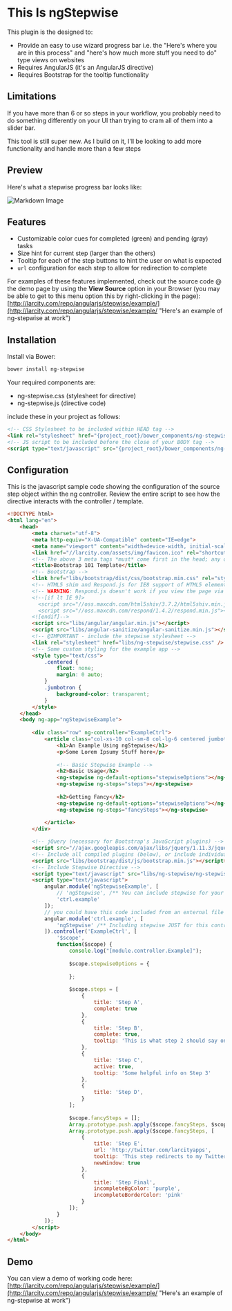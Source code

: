 # This Is ngStepwise
This plugin is the designed to:
- Provide an easy to use wizard progress bar i.e. the "Here's where you are in this process" and "here's how much more stuff you need to do" type views on websites 
- Requires AngularJS (it's an AngularJS directive)
- Requires Bootstrap for the tooltip functionality 

## Limitations
If you have more than 6 or so steps in your workflow, you probably need to do something differently on your UI than trying to cram all of them into a slider bar. 

This tool is still super new. As I build on it, I'll be looking to add more functionality and handle more than a few steps

## Preview

Here's what a stepwise progress bar looks like:

![Markdown Image](https://storage.googleapis.com/com-larcity-static/shadowbox/ng-stepwise-example.png "Here's what an implementation looks like!")

## Features
- Customizable color cues for completed (green) and pending (gray) tasks
- Size hint for current step (larger than the others)
- Tooltip for each of the step buttons to hint the user on what is expected
- `url` configuration for each step to allow for redirection to complete 

For examples of these features implemented, check out the source code @ the demo page by using the **View Source** option in your Browser (you may be able to get to this menu option this by right-clicking in the page): [http://larcity.com/repo/angularjs/stepwise/example/](http://larcity.com/repo/angularjs/stepwise/example/ "Here's an example of ng-stepwise at work")

## Installation

Install via Bower: 

````javascript
bower install ng-stepwise
````

Your required components are:

- ng-stepwise.css (stylesheet for directive)
- ng-stepwise.js (directive code)

include these in your project as follows:

````html
<!-- CSS Stylesheet to be included within HEAD tag -->
<link rel="stylesheet" href="{project_root}/bower_components/ng-stepwise/ng-stepwise.css" />
<!-- JS script to be included before the close of your BODY tag -->
<script type="text/javascript" src="{project_root}/bower_components/ng-stepwise/ng-stepwise.js"></script>
````
## Configuration
This is the javascript sample code showing the configuration of the source step object within the ng controller. Review the 
entire script to see how the directive interacts with the controller / template. 

````html
<!DOCTYPE html>
<html lang="en">
    <head>
        <meta charset="utf-8">
        <meta http-equiv="X-UA-Compatible" content="IE=edge">
        <meta name="viewport" content="width=device-width, initial-scale=1">
        <link href="//larcity.com/assets/img/favicon.ico" rel="shortcut icon" /> 
        <!-- The above 3 meta tags *must* come first in the head; any other head content must come *after* these tags -->
        <title>Bootstrap 101 Template</title>
        <!-- Bootstrap -->
        <link href="libs/bootstrap/dist/css/bootstrap.min.css" rel="stylesheet">
        <!-- HTML5 shim and Respond.js for IE8 support of HTML5 elements and media queries -->
        <!-- WARNING: Respond.js doesn't work if you view the page via file:// -->
        <!--[if lt IE 9]>
          <script src="//oss.maxcdn.com/html5shiv/3.7.2/html5shiv.min.js"></script>
          <script src="//oss.maxcdn.com/respond/1.4.2/respond.min.js"></script>
        <![endif]-->
        <script src="libs/angular/angular.min.js"></script>
        <script src="libs/angular-sanitize/angular-sanitize.min.js"></script>
        <!-- @IMPORTANT - include the stepwise stylesheet -->
        <link rel="stylesheet" href="libs/ng-stepwise/stepwise.css" />
        <!-- Some custom styling for the example app -->
        <style type="text/css">
            .centered {
                float: none;
                margin: 0 auto;
            }
            .jumbotron {
                background-color: transparent;
            }
        </style>
    </head>
    <body ng-app="ngStepwiseExample">
        
        <div class="row" ng-controller="ExampleCtrl">
            <article class="col-xs-10 col-sm-8 col-lg-6 centered jumbotron">
                <h1>An Example Using ngStepwise</h1>
                <p>Some Lorem Ipsumy Stuff here</p>
                
                <!-- Basic Stepwise Example -->
                <h2>Basic Usage</h2>
                <ng-stepwise ng-default-options="stepwiseOptions"></ng-stepwise>
                <ng-stepwise ng-steps="steps"></ng-stepwise>
                
                <h2>Getting Fancy</h2>
                <ng-stepwise ng-default-options="stepwiseOptions"></ng-stepwise>
                <ng-stepwise ng-steps="fancySteps"></ng-stepwise>
                
            </article>
        </div>

        <!-- jQuery (necessary for Bootstrap's JavaScript plugins) -->
        <script src="//ajax.googleapis.com/ajax/libs/jquery/1.11.3/jquery.min.js"></script>
        <!-- Include all compiled plugins (below), or include individual files as needed -->
        <script src="libs/bootstrap/dist/js/bootstrap.min.js"></script>
        <!-- Include Stepwise Directive -->
        <script type="text/javascript" src="libs/ng-stepwise/ng-stepwise.js"></script>
        <script type="text/javascript">
            angular.module('ngStepwiseExample', [
                // 'ngStepwise', /** You can include stepwise for your entire app **/
                'ctrl.example'
            ]);
            // you could have this code included from an external file
            angular.module('ctrl.example', [
                'ngStepwise' /** Including stepwise JUST for this controller **/
            ]).controller('ExampleCtrl', [
                '$scope',
                function($scope) {
                    console.log("[module.controller.Example]");
                    
                    $scope.stepwiseOptions = {
                        
                    };
                    
                    $scope.steps = [
                        {
                            title: 'Step A',
                            complete: true
                        },
                        {
                            title: 'Step B',
                            complete: true,
                            tooltip: 'This is what step 2 should say on hover'
                        },
                        {
                            title: 'Step C',
                            active: true,
                            tooltip: 'Some helpful info on Step 3'
                        },
                        {
                            title: 'Step D',
                        }
                    ];
                    
                    $scope.fancySteps = [];
                    Array.prototype.push.apply($scope.fancySteps, $scope.steps);
                    Array.prototype.push.apply($scope.fancySteps, [
                        {
                            title: 'Step E',
                            url: 'http://twitter.com/larcityapps',
                            tooltip: 'This step redirects to my Twitter feed!',
                            newWindow: true
                        },
                        {
                            title: 'Step Final',
                            incompleteBgColor: 'purple',
                            incompleteBorderColor: 'pink'
                        }
                    ]);
                }
            ]);
        </script>
    </body>
</html>
````

## Demo

You can view a demo of working code here: [http://larcity.com/repo/angularjs/stepwise/example/](http://larcity.com/repo/angularjs/stepwise/example/ "Here's an example of ng-stepwise at work")